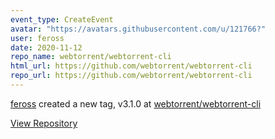 ```yaml
---
event_type: CreateEvent
avatar: "https://avatars.githubusercontent.com/u/121766?"
user: feross
date: 2020-11-12
repo_name: webtorrent/webtorrent-cli
html_url: https://github.com/webtorrent/webtorrent-cli
repo_url: https://github.com/webtorrent/webtorrent-cli
---
```


<a href='https://github.com/feross' target='_blank'>feross</a> created a new tag, v3.1.0 at <a href='https://github.com/webtorrent/webtorrent-cli' target='_blank'>webtorrent/webtorrent-cli</a>

<a href='https://github.com/webtorrent/webtorrent-cli' target='_blank'>View Repository</a>
